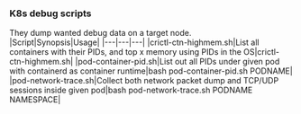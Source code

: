 ### K8s debug scripts
They dump wanted debug data on a target node.  
|Script|Synopsis|Usage|
|---|---|---|
|crictl-ctn-highmem.sh|List all containers with their PIDs, and top x memory using PIDs in the OS|crictl-ctn-highmem.sh|
|pod-container-pid.sh|List out all PIDs under given pod with containerd as container runtime|bash pod-container-pid.sh PODNAME|
|pod-network-trace.sh|Collect both network packet dump and TCP/UDP sessions inside given pod|bash pod-network-trace.sh PODNAME NAMESPACE|
